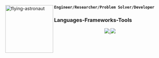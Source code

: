 <img src="https://github.com/Milan-Adhikari/Milan-Adhikari/assets/84562846/9728a7de-a06a-446e-b7f3-9cbff447060e" alt="flying-astronaut" align="left" height="150" autoplay/> **`Engineer/Researcher/Problem Solver/Developer`** 


### Languages-Frameworks-Tools  
<div align="center">
  <a href="https://skillicons.dev">
    <img src="https://skillicons.dev/icons?i=python,javascript,nidejs,react" /> 
    <img src="https://skillicons.dev/icons?i=python,javascript,nidejs,react" /> <br/>
</div>
<br />

#
